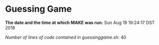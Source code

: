 # Guessing Game

**The date and the time at which MAKE was run:**
Sun Aug 19 19:24:17 DST 2018

*Number of lines of code contained in guessinggame.sh:*
40
